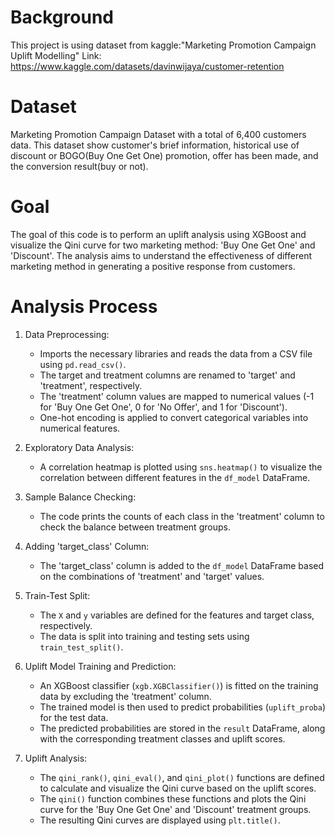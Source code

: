 # Background
This project is using dataset from kaggle:"Marketing Promotion Campaign Uplift Modelling"
Link: https://www.kaggle.com/datasets/davinwijaya/customer-retention
# Dataset
Marketing Promotion Campaign Dataset with a total of 6,400 customers data.
This dataset show customer's brief information, historical use of discount or BOGO(Buy One Get One) promotion, offer has been made, and the conversion result(buy or not).
# Goal 
The goal of this code is to perform an uplift analysis using XGBoost and visualize the Qini curve for two marketing method: 'Buy One Get One' and 'Discount'. The analysis aims to understand the effectiveness of different marketing method in generating a positive response from customers.
# Analysis Process
1. Data Preprocessing:
   - Imports the necessary libraries and reads the data from a CSV file using `pd.read_csv()`.
   - The target and treatment columns are renamed to 'target' and 'treatment', respectively.
   - The 'treatment' column values are mapped to numerical values (-1 for 'Buy One Get One', 0 for 'No Offer', and 1 for 'Discount').
   - One-hot encoding is applied to convert categorical variables into numerical features.

2. Exploratory Data Analysis:
   - A correlation heatmap is plotted using `sns.heatmap()` to visualize the correlation between different features in the `df_model` DataFrame.

3. Sample Balance Checking:
   - The code prints the counts of each class in the 'treatment' column to check the balance between treatment groups.

4. Adding 'target_class' Column:
   - The 'target_class' column is added to the `df_model` DataFrame based on the combinations of 'treatment' and 'target' values.

5. Train-Test Split:
   - The `X` and `y` variables are defined for the features and target class, respectively.
   - The data is split into training and testing sets using `train_test_split()`.

6. Uplift Model Training and Prediction:
   - An XGBoost classifier (`xgb.XGBClassifier()`) is fitted on the training data by excluding the 'treatment' column.
   - The trained model is then used to predict probabilities (`uplift_proba`) for the test data.
   - The predicted probabilities are stored in the `result` DataFrame, along with the corresponding treatment classes and uplift scores.

7. Uplift Analysis:
   - The `qini_rank()`, `qini_eval()`, and `qini_plot()` functions are defined to calculate and visualize the Qini curve based on the uplift scores.
   - The `qini()` function combines these functions and plots the Qini curve for the 'Buy One Get One' and 'Discount' treatment groups.
   - The resulting Qini curves are displayed using `plt.title()`.
